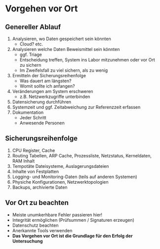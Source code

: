 # Vorgehen vor Ort

## Genereller Ablauf

1. Analysieren, wo Daten gespeichert sein könnten
   * Cloud? etc.
1. Analysieren welche Daten Beweismittel sein könnten
   * ggf. Triage
   * Entscheidung treffen, System ins Labor mitzunehmen oder vor Ort zu sichern
   * Im Zweifelsfall zu viel sichern, als zu wenig
1. Ermitteln der Sicherungsreihenfolge
   * Was dauert am längsten?
   * Womit sollte ich anfangen?
1. Veränderungen am System erschweren
   * z.B. Netzwerkzugriffe unterbinden
1. Datensicherung durchführen
1. Systemzeit und ggf. Zeitabweichung zur Referenzzeit erfassen
1. Dokumentation
   * Jeder Schritt
   * Anwesende Personen

## Sicherungsreihenfolge

1. CPU Register, Cache
1. Routing Tabellen, ARP Cache, Prozessliste, Netzstatus, Kerneldaten, RAM Inhalt
1. Tempotäte Dateisysteme, Auslagerungsdateien
1. Inhalte von Festplatten
1. Logging- und Monitoring-Daten (teils auf anderen Systemen)
1. Physiche Konfigurationen, Netzwerktopologien
1. Backups, archivierte Daten

## Vor Ort zu beachten

* Meiste unumkerhbare Fehler passieren hier!
* Integrität ermöglichen (Prüfsummen / Signaturen erzeugen)
* Datenschutz beachten
* Anerkannte Tools verwenden
* **Das Vorgehen vor Ort ist die Grundlage für den Erfolg der Untersuchung**
